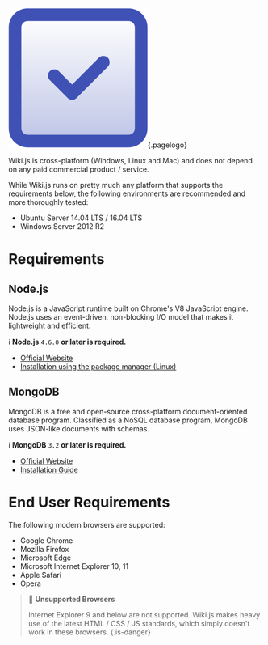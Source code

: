 <!-- TITLE: Prerequisites -->
<!-- SUBTITLE: Requirements to run Wiki.js -->
![Prerequisites](/uploads/page-icons/prerequisites.png "Prerequisites"){.pagelogo}

Wiki.js is cross-platform (Windows, Linux and Mac) and does not depend on any paid commercial product / service.

While Wiki.js runs on pretty much any platform that supports the requirements below, the following environments are recommended and more thoroughly tested:

- Ubuntu Server 14.04 LTS / 16.04 LTS
- Windows Server 2012 R2

# Requirements

## Node.js

Node.js is a JavaScript runtime built on Chrome's V8 JavaScript engine. Node.js uses an event-driven, non-blocking I/O model that makes it lightweight and efficient.

:information_source: **Node.js** `4.6.0` **or later is required.**

- [Official Website](https://nodejs.org/)
- [Installation using the package manager (Linux)](https://nodejs.org/en/download/package-manager/)

## MongoDB
MongoDB is a free and open-source cross-platform document-oriented database program. Classified as a NoSQL database program, MongoDB uses JSON-like documents with schemas.

:information_source: **MongoDB** `3.2` **or later is required.**

- [Official Website](https://www.mongodb.com/)
- [Installation Guide](https://docs.mongodb.com/manual/administration/install-community/)

# End User Requirements
The following modern browsers are supported:

- Google Chrome
- Mozilla Firefox
- Microsoft Edge
- Microsoft Internet Explorer 10, 11
- Apple Safari
- Opera

> :no_entry_sign: **Unsupported Browsers**
> 
> Internet Explorer 9 and below are not supported. Wiki.js makes heavy use of the latest HTML / CSS / JS standards, which simply doesn't work in these browsers.
{.is-danger}